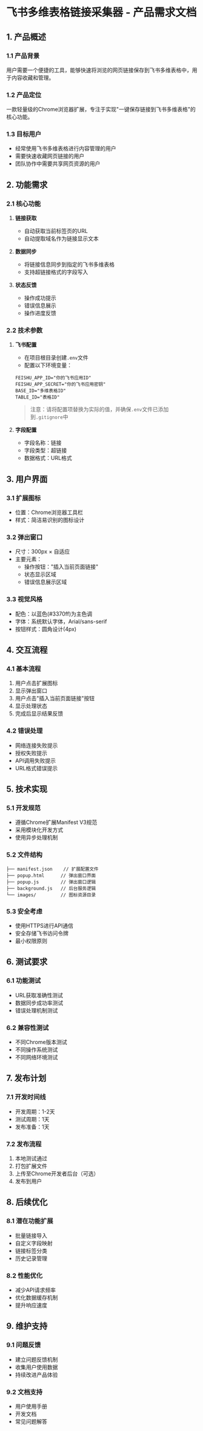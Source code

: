 # 飞书多维表格链接采集器 - 产品需求文档

## 1. 产品概述

### 1.1 产品背景
用户需要一个便捷的工具，能够快速将浏览的网页链接保存到飞书多维表格中，用于内容收藏和管理。

### 1.2 产品定位
一款轻量级的Chrome浏览器扩展，专注于实现"一键保存链接到飞书多维表格"的核心功能。

### 1.3 目标用户
- 经常使用飞书多维表格进行内容管理的用户
- 需要快速收藏网页链接的用户
- 团队协作中需要共享网页资源的用户

## 2. 功能需求

### 2.1 核心功能
1. **链接获取**
   - 自动获取当前标签页的URL
   - 自动提取域名作为链接显示文本

2. **数据同步**
   - 将链接信息同步到指定的飞书多维表格
   - 支持超链接格式的字段写入

3. **状态反馈**
   - 操作成功提示
   - 错误信息展示
   - 操作进度反馈

### 2.2 技术参数
1. **飞书配置**
   - 在项目根目录创建`.env`文件
   - 配置以下环境变量：
   ```
   FEISHU_APP_ID="你的飞书应用ID"
   FEISHU_APP_SECRET="你的飞书应用密钥"
   BASE_ID="多维表格ID"
   TABLE_ID="表格ID"
   ```
   > 注意：请将配置项替换为实际的值，并确保`.env`文件已添加到`.gitignore`中

2. **字段配置**
   - 字段名称：链接
   - 字段类型：超链接
   - 数据格式：URL格式

## 3. 用户界面

### 3.1 扩展图标
- 位置：Chrome浏览器工具栏
- 样式：简洁易识别的图标设计

### 3.2 弹出窗口
- 尺寸：300px × 自适应
- 主要元素：
  - 操作按钮："插入当前页面链接"
  - 状态显示区域
  - 错误信息展示区域

### 3.3 视觉风格
- 配色：以蓝色(#3370ff)为主色调
- 字体：系统默认字体，Arial/sans-serif
- 按钮样式：圆角设计(4px)

## 4. 交互流程

### 4.1 基本流程
1. 用户点击扩展图标
2. 显示弹出窗口
3. 用户点击"插入当前页面链接"按钮
4. 显示处理状态
5. 完成后显示结果反馈

### 4.2 错误处理
- 网络连接失败提示
- 授权失败提示
- API调用失败提示
- URL格式错误提示

## 5. 技术实现

### 5.1 开发规范
- 遵循Chrome扩展Manifest V3规范
- 采用模块化开发方式
- 使用异步处理机制

### 5.2 文件结构
```
├── manifest.json    // 扩展配置文件
├── popup.html      // 弹出窗口界面
├── popup.js        // 弹出窗口逻辑
├── background.js   // 后台服务逻辑
└── images/         // 图标资源目录
```

### 5.3 安全考虑
- 使用HTTPS进行API通信
- 安全存储飞书访问令牌
- 最小权限原则

## 6. 测试要求

### 6.1 功能测试
- URL获取准确性测试
- 数据同步成功率测试
- 错误处理机制测试

### 6.2 兼容性测试
- 不同Chrome版本测试
- 不同操作系统测试
- 不同网络环境测试

## 7. 发布计划

### 7.1 开发时间线
- 开发周期：1-2天
- 测试周期：1天
- 发布准备：1天

### 7.2 发布流程
1. 本地测试通过
2. 打包扩展文件
3. 上传至Chrome开发者后台（可选）
4. 发布到用户

## 8. 后续优化

### 8.1 潜在功能扩展
- 批量链接导入
- 自定义字段映射
- 链接标签分类
- 历史记录管理

### 8.2 性能优化
- 减少API请求频率
- 优化数据缓存机制
- 提升响应速度

## 9. 维护支持

### 9.1 问题反馈
- 建立问题反馈机制
- 收集用户使用数据
- 持续改进产品体验

### 9.2 文档支持
- 用户使用手册
- 开发文档
- 常见问题解答
